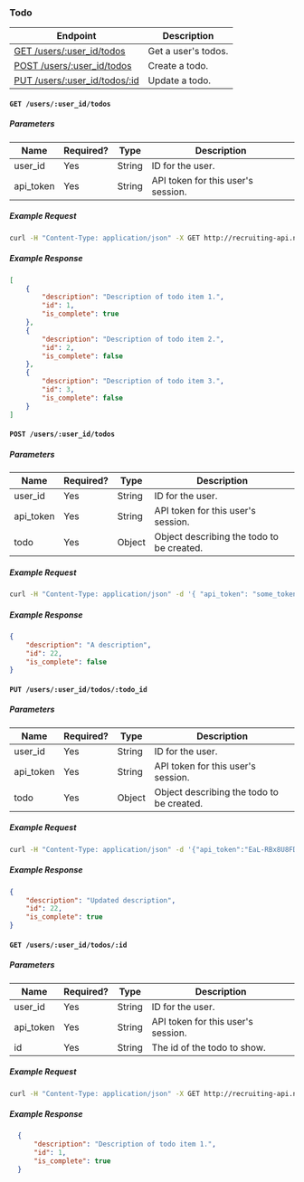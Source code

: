 ### Todo

| Endpoint                                                               | Description         |
| ---------------------------------------------------------------------- | ------------------- |
| [GET /users/:user_id/todos](/public/todo.md#get-usersuser_idtodos)     | Get a user's todos. |
| [POST /users/:user_id/todos](/public/todo.md#post-usersuser_idtodos)   | Create a todo.      |
| [PUT /users/:user_id/todos/:id](/public/todo.md#put-usersuser_idtodos) | Update a todo.      |

#### `GET /users/:user_id/todos`

##### Parameters

| Name      | Required? | Type   | Description                        |
| --------- | --------- | ------ | ---------------------------------- |
| user_id   | Yes       | String | ID for the user.                   |
| api_token | Yes       | String | API token for this user's session. |

##### Example Request

```bash
curl -H "Content-Type: application/json" -X GET http://recruiting-api.nextcapital.com/users/1/todos.json?api_token=KyvGjBHBeDsBeNsXx9XP | python -m json.tool
```

##### Example Response

```json
[
    {
        "description": "Description of todo item 1.",
        "id": 1,
        "is_complete": true
    },
    {
        "description": "Description of todo item 2.",
        "id": 2,
        "is_complete": false
    },
    {
        "description": "Description of todo item 3.",
        "id": 3,
        "is_complete": false
    }
]
```

#### `POST /users/:user_id/todos`

##### Parameters

| Name      | Required? | Type   | Description                               |
| --------- | --------- | ------ | ----------------------------------------- |
| user_id   | Yes       | String | ID for the user.                          |
| api_token | Yes       | String | API token for this user's session.        |
| todo      | Yes       | Object | Object describing the todo to be created. |

##### Example Request 

```bash
curl -H "Content-Type: application/json" -d '{ "api_token": "some_token", "todo": {"description": "A description"}}' -X POST "http://recruiting-api.nextcapital.com/users/1/todos"
```

##### Example Response

```json
{
    "description": "A description",
    "id": 22,
    "is_complete": false
}
```
#### `PUT /users/:user_id/todos/:todo_id`

##### Parameters

| Name      | Required? | Type   | Description                               |
| --------- | --------- | ------ | ----------------------------------------- |
| user_id   | Yes       | String | ID for the user.                          |
| api_token | Yes       | String | API token for this user's session.        |
| todo      | Yes       | Object | Object describing the todo to be created. |

##### Example Request 

```bash
curl -H "Content-Type: application/json" -d '{"api_token":"EaL-RBx8U8FD9D4wRWP1", "todo": {"description": "Updated description", "is_complete": true}}' -X PUT http://recruiting-api.nextcapital.com/users/1/todos/22
```

##### Example Response

```json
{
    "description": "Updated description",
    "id": 22,
    "is_complete": true
}
```

#### `GET /users/:user_id/todos/:id`

##### Parameters

| Name      | Required? | Type   | Description                        |
| --------- | --------- | ------ | ---------------------------------- |
| user_id   | Yes       | String | ID for the user.                   |
| api_token | Yes       | String | API token for this user's session. |
| id        | Yes       | String | The id of the todo to show.        |

##### Example Request

```bash
curl -H "Content-Type: application/json" -X GET http://recruiting-api.nextcapital.com/users/1/todos/1?api_token=KyvGjBHBeDsBeNsXx9XP | python -m json.tool
```

##### Example Response

```json
  {
      "description": "Description of todo item 1.",
      "id": 1,
      "is_complete": true
  }
```
